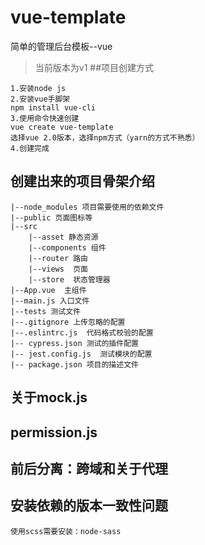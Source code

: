 # vue-template
简单的管理后台模板--vue
>当前版本为v1
##项目创建方式
```
1.安装node js
2.安装vue手脚架
npm install vue-cli
3.使用命令快速创建
vue create vue-template
选择vue 2.0版本，选择npm方式（yarn的方式不熟悉）
4.创建完成
```
## 创建出来的项目骨架介绍
```
|--node_modules 项目需要使用的依赖文件
|--public 页面图标等
|--src
    |--asset 静态资源
    |--components 组件
    |--router 路由
    |--views  页面
    |--store  状态管理器
|--App.vue  主组件
|--main.js 入口文件
|--tests 测试文件
|--.gitignore 上传忽略的配置  
|--.eslintrc.js  代码格式校验的配置
|--	cypress.json 测试的插件配置
|--	jest.config.js  测试模块的配置
|--	package.json 项目的描述文件 
```
## 关于mock.js

## permission.js

## 前后分离：跨域和关于代理

## 安装依赖的版本一致性问题
```
使用scss需要安装：node-sass 
```
